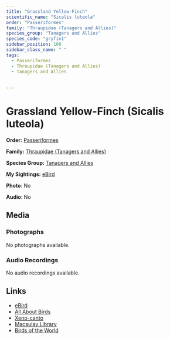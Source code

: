 ```yaml
---
title: "Grassland Yellow-Finch"
scientific_name: "Sicalis luteola"
order: "Passeriformes"
family: "Thraupidae (Tanagers and Allies)"
species_group: "Tanagers and Allies"
species_code: "gryfin1"
sidebar_position: 166
sidebar_class_name: " "
tags: 
  - Passeriformes
  - Thraupidae (Tanagers and Allies)
  - Tanagers and Allies
  
  
---
```


# Grassland Yellow-Finch (Sicalis luteola)

**Order:** [Passeriformes](/tags/passeriformes)

**Family:** [Thraupidae (Tanagers and Allies)](/tags/thraupidae-tanagers-and-allies)

**Species Group:** [Tanagers and Allies](/tags/tanagers-and-allies)

**My Sightings:** [eBird](https://ebird.org/lifelist?r=world&time=life&spp=gryfin1)

**Photo**: No 

**Audio**: No

## Media
### Photographs
No photographs available.

### Audio Recordings
No audio recordings available.

## Links
* [eBird](https://ebird.org/species/gryfin1) 
* [All About Birds](https://www.allaboutbirds.org/guide/gryfin1) 
* [Xeno-canto](https://www.xeno-canto.org/species/sicalis-luteola) 
* [Macaulay Library](https://search.macaulaylibrary.org/catalog?taxonCode=gryfin1&sort=rating_rank_desc)
* [Birds of the World](https://birdsoftheworld.org/bow/species/gryfin1)
